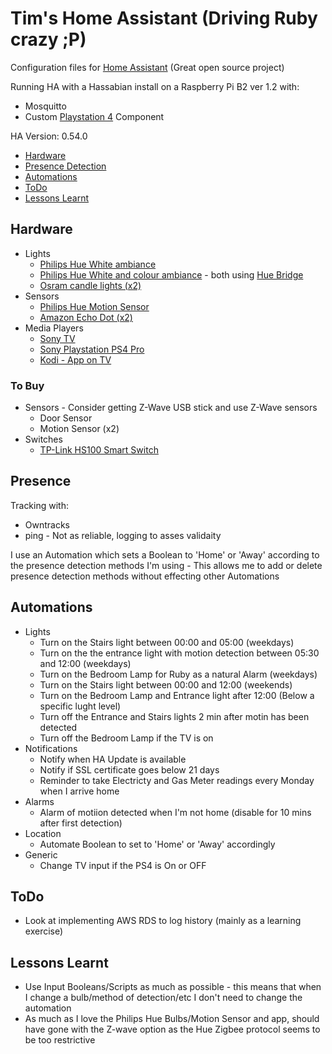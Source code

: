 # Tim's Home Assistant (Driving Ruby crazy ;P)
Configuration files for [Home Assistant](http://homeassistant.io) (Great open source project)

Running HA with a Hassabian install on a Raspberry Pi B2 ver 1.2 with:
* Mosquitto
* Custom [Playstation 4](https://goo.gl/9M44nG) Component

HA Version: 0.54.0

* [Hardware](#hardware)
* [Presence Detection](#presence)
* [Automations](#automations)
* [ToDo](#todo)
* [Lessons Learnt](#lessonslearnt)

## Hardware
* Lights
  * [Philips Hue White ambiance]()
  * [Philips Hue White and colour ambiance](https://goo.gl/QCu6Az) - both using [Hue Bridge]()
  * [Osram candle lights (x2)](https://goo.gl/kBqa5r)
* Sensors
  * [Philips Hue Motion Sensor](https://goo.gl/WiubkD)
  * [Amazon Echo Dot (x2)](https://goo.gl/T7A4kq)
* Media Players
  * [Sony TV](https://goo.gl/C2V2Rr)
  * [Sony Playstation PS4 Pro](https://goo.gl/sjZd4q)
  * [Kodi - App on TV](https://kodi.tv)

### To Buy
* Sensors - Consider getting Z-Wave USB stick and use Z-Wave sensors
  * Door Sensor
  * Motion Sensor (x2)
* Switches
  * [TP-Link HS100 Smart Switch](https://goo.gl/WL54Ae)

## Presence
Tracking with:
* Owntracks 
* ping - Not as reliable, logging to asses validaity

I use an Automation which sets a Boolean to 'Home' or 'Away' according to the presence detection methods I'm using - This allows me to add or delete presence detection methods without effecting other Automations

## Automations
* Lights
  * Turn on the Stairs light between 00:00 and 05:00 (weekdays)
  * Turn on the the entrance light with motion detection between 05:30 and 12:00 (weekdays)
  * Turn on the Bedroom Lamp for Ruby as a natural Alarm (weekdays)
  * Turn on the Stairs light between 00:00 and 12:00 (weekends)
  * Turn on the Bedroom Lamp and Entrance light after 12:00 (Below a specific lught level)
  * Turn off the Entrance and Stairs lights 2 min after motin has been detected
  * Turn off the Bedroom Lamp if the TV is on
* Notifications
  * Notify when HA Update is available
  * Notify if SSL certificate goes below 21 days
  * Reminder to take Electricty and Gas Meter readings every Monday when I arrive home
* Alarms
  * Alarm of motiion detected when I'm not home (disable for 10 mins after first detection)
* Location
  * Automate Boolean to set to 'Home' or 'Away' accordingly
* Generic
  * Change TV input if the PS4 is On or OFF

## ToDo
* Look at implementing AWS RDS to log history (mainly as a learning exercise) 

## Lessons Learnt
* Use Input Booleans/Scripts as much as possible - this means that when I change a bulb/method of detection/etc I don't need to change the automation
* As much as I love the Philips Hue Bulbs/Motion Sensor and app, should have gone with the Z-wave option as the Hue Zigbee protocol seems to be too restrictive

